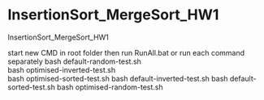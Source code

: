 # InsertionSort_MergeSort_HW1
 InsertionSort_MergeSort_HW1

start new CMD in root folder
then run RunAll.bat or run each command separately
bash default-random-test.sh     
bash optimised-inverted-test.sh   
bash optimised-sorted-test.sh 
bash default-inverted-test.sh 
bash default-sorted-test.sh 
bash optimised-random-test.sh 